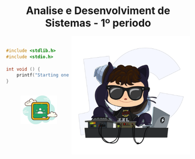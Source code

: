 <h1 align="center">Analise e Desenvolviment de Sistemas - 1º periodo</h1>

<div align="left" widht="100">
    <img align="right" src="../.github/catstello.png" width="325" alt="octodex-img" title="octodex">

<br>

```C
#include <stdlib.h>
#include <stdio.h>

int void () {
    printf("Starting one more step!");
}
```
</div>

<br>

<footer align="center">
    <a href="https://drive.google.com/drive/folders/1Kv6r1qK_HkORfAb3gOhMBlyFxA9_zZwKfuglvvS9q9Nss53VPfSz1Sg2NlBOjaU75iDZ8WIv?usp=sharing" align="center" target="_blank">
        <img src="../.github/classroom.png" width="100" align="center">
    </a>
</footer>
